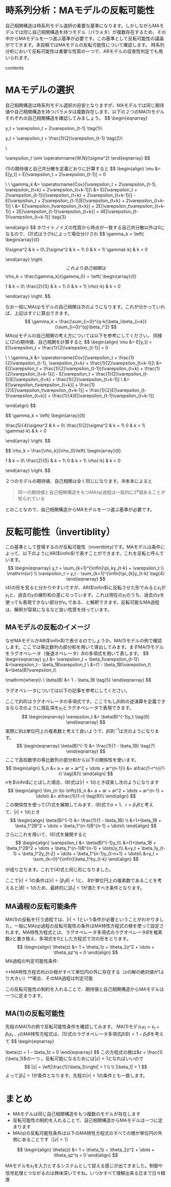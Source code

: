 # 時系列分析：MAモデルの反転可能性

自己相関構造は時系列モデル選択の重要な基準になります。しかしながらMAモデルでは同じ自己相関構造を持つモデル（パラメタ）が複数存在するため、その中からMAモデルを一つ選ぶ基準が必要です。この基準として反転可能性の議論がでてきます。本投稿ではMAモデルの反転可能性について確認します。
時系列分析において反転可能性は重要な性質の一つで、ARモデルの収束性判定でも用いられます。



contents

# MAモデルの選択

自己相関構造は時系列モデル選択の目安となりますが、MAモデルでは同じ期待値や自己相関構造を持つパラメタは複数存在します。以下の２つのMA(1)モデルそれぞれの自己相関構造を確認してみましょう。
$$
\begin{eqnarray}

y_t = \varepsilon_t + 2\varepsilon_{t-1} \tag{1}\\

y_t = \varepsilon_t + \frac{1}{2}\varepsilon_{t-1} \tag{2}\\

\\

\varepsilon_t \sim \operatorname{W.N}(\sigma^2)
\end{eqnarray}
$$


$(1)$の期待値と自己共分散を定義どおりに計算すると
$$
\begin{align}
\mu &= E[y_t] = E[\varepsilon_t + 2\varepsilon_{t-1}] = 0

\\
\\
\gamma_k &= \operatorname{Cov}[\varepsilon_t + 2\varepsilon_{t-1}, \varepsilon_{t+k} + 2\varepsilon_{t+k-1}]\\
&= E[(\varepsilon_t + 2\varepsilon_{t-1})(\varepsilon_{t+k} + 2\varepsilon_{t+k-1})] - E[\varepsilon_t + 2\varepsilon_{t-1}]E[\varepsilon_{t+k} + 2\varepsilon_{t+k-1}] \\
&= E[\varepsilon_t\varepsilon_{t+k}] + 2E[\varepsilon_t\varepsilon_{t+k-1}] + 2E[\varepsilon_{t-1}\varepsilon_{t+k}] + 4E[\varepsilon_{t-1}\varepsilon_{t+k-1}] \tag{3}

\end{align}
$$
ホワイトノイズの性質から時点が一致する自己共分散以外は0になるので、$(3)$式はラグ$k$によって場合分けされ
$$
\gamma_k = \left\{
\begin{array}{ll}

5\sigma^2 & k = 0\\
2\sigma^2 & k = 1\\
0 & k > 1\\
\gamma(-k) & k < 0

\end{array}
\right.
$$
　これより自己相関は
$$
\rho_k = \frac{\gamma_k}{\gamma_0} = \left\{
\begin{array}{ll}

1 & k = 0\\
\frac{2}{5} & k = 1\\
0 & k > 1\\
\rho(-k) & k < 0

\end{array}
\right.
$$


なお一般にMA(q)モデルの自己相関は次のようになります。これが分かっていれば、上記はすぐに算出できます。
$$
\gamma_k = \frac{\sum_{i=0}^{q-k}\beta_i\beta_{i+k}}{\sum_{i=0}^{q}\beta_i^2}
$$
MA(q)モデルの自己相関の考え方については以下を参考にしてください。
同様に$(2)$の期待値、自己相関を計算すると
$$
\begin{align}
\mu &= E[y_t] = E[\varepsilon_t + \frac{1}{2}\varepsilon_{t-1}] = 0

\\
\\
\gamma_k &= \operatorname{Cov}[\varepsilon_t + \frac{1}{2}\varepsilon_{t-1}, \varepsilon_{t+k} + \frac{1}{2}\varepsilon_{t+k-1}]\\
&= E[(\varepsilon_t + \frac{1}{2}\varepsilon_{t-1})(\varepsilon_{t+k} + \frac{1}{2}\varepsilon_{t+k-1})] - E[\varepsilon_t + \frac{1}{2}\varepsilon_{t-1}]E[\varepsilon_{t+k} + \frac{1}{2}\varepsilon_{t+k-1}] \\
&= E[\varepsilon_t\varepsilon_{t+k}] + \frac{1}{2}E[\varepsilon_t\varepsilon_{t+k-1}] + \frac{1}{2}E[\varepsilon_{t-1}\varepsilon_{t+k}] + \frac{1}{4}E[\varepsilon_{t-1}\varepsilon_{t+k-1}]

\end{align}
$$

$$
\gamma_k = \left\{
\begin{array}{ll}

\frac{5}{4}\sigma^2 & k = 0\\
\frac{1}{2}\sigma^2 & k = 1\\
0 & k > 1\\
\gamma(-k) & k < 0

\end{array}
\right.
$$

$$
\rho_k = \frac{\rho_k}{\rho_0}\left\{
\begin{array}{ll}

1 & k = 0\\
\frac{2}{5} & k = 1\\
0 & k > 1\\
\rho(-k) & k < 0

\end{array}
\right.
$$


２つのモデルの期待値、自己相関は全く同じになります。沖本本によると

> 同一の期待値と自己相関構造をもつMA(q)過程は一般的に$2^q$個あることが知られている

とのことなので、自己相関構造からMAモデルを一つ選ぶ基準が必要です。

# 反転可能性（invertiblity）

この基準として登場するのが反転可能性（invertiblity)です。MAモデルは条件によって、以下のようにAR($\infin$)で表すことができます。これを反転と呼んでいます。
$$
\begin{eqnarray}
y_t = \sum_{k=1}^{\infin}\pi_ky_{t-k} + \varepsilon_t 
\\
\mathrm{or}
\\
\varepsilon_t = y_t - \sum_{k=1}^{\infin}\pi_{k}y_{t-k}  \tag{4}
\end{eqnarray}
$$
$(4)$の形を見ると分かりやすいですが、AR($\infin$)に反転させた形でみると$\varepsilon_t$が$y_t$と、過去の$y$の線形和の差になっています。これは現在の$y_t$のうち、過去の$y$を使っても表現できない部分が$\varepsilon_t$ である、と解釈できます。反転可能なMA過程は、解釈が容易になるなど良い性質を持っています。

## MAモデルの反転のイメージ

なぜMAモデルがAR($\infin$)で表せるのでしょうか。MA(1)モデルの例で確認します。ここでは等比数列の部分和を用いて導出してみます。まずMA(1)モデルをラグオペレータ（後退オペレータ）$B$の多項式を用いて表します。
$$
\begin{eqnarray}
y_t &= \varepsilon_t + \beta_1\varepsilon_{t-1}\\
&=\varepsilon_t - \beta_1B\varepsilon_t \\
&=(1 - \beta_1B)\varepsilon_t\\
&=\beta(B)\varepsilon_t\\

\mathrm{where}\\
\\
\beta(B) &= 1 - \beta_1B \tag{5}
\end{eqnarray}
$$


ラグオペレータについては以下の記事を参考にしてください。

ここで$\beta(B)$はラグオペレータの多項式です。ここでもし$\beta(B)$の逆演算を定義できるなら次のように撹乱項を$y_t$とラグオペレータで表現できます。
$$
\begin{eqnarray}
\varepsilon_t &= \beta(B)^{-1}y_t \tag{6}
\end{eqnarray}
$$
実際に$B$は単位円上の複素数と考えて良いようで、$\beta(B)^{-1}$は次のようになります。
$$
\begin{eqnarray}
\beta(B)^{-1}
&= \frac{1}{1 - \beta_1B} \tag{7}
\end{eqnarray}
$$
ここで高校数学の等比数列の部分和から以下の関係性を使います。
$$
\begin{align}
S_n &= a + ar + ar^2 + \dots + ar^{n-1}\\
&= a\frac{1-r^n}{1-r} \tag{8}\\
\end{align}
$$
$n$を$\infin$にとばした場合、$(8)$式は$|r| < 1$のとき収束し次のようになります
$$
\begin{align}
\lim_{n \to \infty}S_n &= a + ar + ar^2 + \dots + ar^{n-1} + \dots\\
&= a\frac{1}{1-r} \tag{9}\\
\end{align}
$$
この関係性を使って$(7)$式を展開してみます、$(8)$式で$a=1$、$r=\beta_1B$と考えて、$|r| < 1$のとき
$$
\begin{align}
\beta(B)^{-1}
&= \frac{1}{1 - \beta_1B} \\
&=1+\beta_1B + \beta_1^2B^2 + \dots + \beta_1^{n-1}B^{n-1} + \dots\\
\end{align}
$$
 さらにこれを用いて、$(6)$式を展開すると
$$
\begin{align}
\varepsilon_t &= \beta(B)^{-1}y_t\\
&=(1+\beta_1B + \beta_1^2B^2 + \dots + \beta_1^{n-1}B^{n-1} + \dots)y_t\\
&=y_t + \beta_1y_{t-1} + \beta_1^2y_{t-2} + \dots + \beta_1^{n-1}y_{t-n+1} + \dots\\
&=y_t + \sum_{k=0}^{\infin}\beta_1^ky_{t-k}
\end{align}
$$


が成り立ちます。これで$(4)$式と同じ形になりました。

ここで$|r| < 1$の条件は$|r|=|\beta_1B| < 1$と、 $B$が単位円上の複素数であることを考えると$|B| = 1$のため、最終的に$|\beta_1| < 1$が満たすべき条件となります。



## MA過程の反転可能条件

MA(1)の反転を行う過程では、$|r| < 1$という条件が必要ということがわかりました。一般にMA(q)過程の反転可能性の条件はMA特性方程式の根を使って設定されます。MA特性方程式とは、ラグオペレータ多項式のラグオペレータ$B$を複素数$z$と置き換え、多項式を0とした方程式で次の形をとります。
$$
\begin{align}
\theta(z) &= 1 + \theta_1z + \theta_2z^2 + \dots + \theta_qz^q = 0
\end{align}
$$
MA過程の判定可能性条件:

 **MA特性方程式$\theta(z)$の根がすべて単位円の外に存在する（$z$の解の絶対値が1より大きい）**場合、そのMA過程は判定可能

この反転可能性の制約を入れることで、期待値と自己相関構造からMAモデルは一つに定まります。

## MA(1)の反転可能性

先程のMA(1)の例で反転可能性条件を確認してみます。
MA(1)モデル$y_t = \varepsilon_t + \beta_1\varepsilon_{t-1}$のMA特性方程式は、$(5)$式のラグオペレータ多項式$\beta(B) = 1 - \beta_1B$を考えて
$$
\begin{eqnarray}

\beta(z) = 1 - \beta_1z = 0
\end{eqnarray}
$$
この方程式の根は$z = \frac{1}{\beta_1}$の一つ 。反転可能になるためには$|z| > 1$となればいいので
$$
|z| = \left|\frac{1}{\beta_1}\right| > 1
\\
\\
|\beta_1| < 1
$$
よって$|\beta_1| < 1$が条件となります。先程の$|r| < 1$の条件とも一致します。



# まとめ

* MAモデルは同じ自己相関構造をもつ複数のモデルが存在します
* 反転可能性の制約を入れることで、自己相関構造からMAモデルは一つに定まります
* MA(q)の反転可能性条件は以下のMA特性方程式のすべての根が単位円の外側にあることです（$|z| > 1$）

$$
\begin{align}
\theta(z) &= 1 + \theta_1z + \theta_2z^2 + \dots + \theta_qz^q = 0
\end{align}
$$



MAモデルを$\varepsilon_t$を入力とするシステムとして捉える感じが出てきました。制御や信号処理とつながるのは興味深いですね。いつかすべて理解出来る日まで日々精進